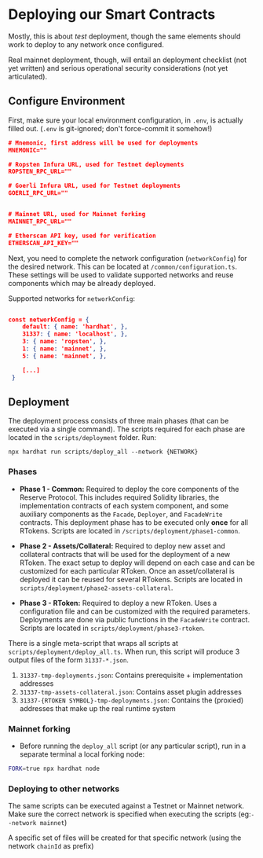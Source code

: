 # Deploying our Smart Contracts

Mostly, this is about _test_ deployment, though the same elements should work to deploy to any network once configured.

Real mainnet deployment, though, will entail an deployment checklist (not yet written) and serious operational security considerations (not yet articulated).

## Configure Environment

First, make sure your local environment configuration, in `.env`, is actually filled out. (`.env` is git-ignored; don't force-commit it somehow!)

```json
# Mnemonic, first address will be used for deployments
MNEMONIC=""

# Ropsten Infura URL, used for Testnet deployments
ROPSTEN_RPC_URL=""

# Goerli Infura URL, used for Testnet deployments
GOERLI_RPC_URL=""


# Mainnet URL, used for Mainnet forking
MAINNET_RPC_URL=""

# Etherscan API key, used for verification
ETHERSCAN_API_KEY=""
```

Next, you need to complete the network configuration (`networkConfig`) for the desired network. This can be located at `/common/configuration.ts`. These settings will be used to validate supported networks and reuse components which may be already deployed.

Supported networks for `networkConfig`:

```json

const networkConfig = {
    default: { name: 'hardhat', },
    31337: { name: 'localhost', },
    3: { name: 'ropsten', },
    1: { name: 'mainnet', },
    5: { name: 'mainnet', },

    [...]
 }
```

## Deployment

The deployment process consists of three main phases (that can be executed via a single command). The scripts required for each phase are located in the `scripts/deployment` folder. Run:

```
npx hardhat run scripts/deploy_all --network {NETWORK}
```

### Phases

- **Phase 1 - Common:** Required to deploy the core components of the Reserve Protocol. This includes required Solidity libraries, the implementation contracts of each system component, and some auxiliary components as the `Facade`, `Deployer`, and `FacadeWrite` contracts. This deployment phase has to be executed only **once** for all RTokens. Scripts are located in `/scripts/deployment/phase1-common`.

- **Phase 2 - Assets/Collateral:** Required to deploy new asset and collateral contracts that will be used for the deployment of a new RToken. The exact setup to deploy will depend on each case and can be customized for each particular RToken. Once an asset/collateral is deployed it can be reused for several RTokens. Scripts are located in `scripts/deployment/phase2-assets-collateral`.

- **Phase 3 - RToken:** Required to deploy a new RToken. Uses a configuration file and can be customized with the required parameters. Deployments are done via public functions in the `FacadeWrite` contract. Scripts are located in `scripts/deployment/phase3-rtoken`.

There is a single meta-script that wraps all scripts at `scripts/deployment/deploy_all.ts`. When run, this script will produce 3 output files of the form `31337-*.json`.

1. `31337-tmp-deployments.json`: Contains prerequisite + implementation addresses
2. `31337-tmp-assets-collateral.json`: Contains asset plugin addresses
3. `31337-{RTOKEN SYMBOL}-tmp-deployments.json`: Contains the (proxied) addresses that make up the real runtime system

### Mainnet forking

- Before running the `deploy_all` script (or any particular script), run in a separate terminal a local forking node:

```bash
FORK=true npx hardhat node
```

### Deploying to other networks

The same scripts can be executed against a Testnet or Mainnet network. Make sure the correct network is specified when executing the scripts (eg:`--network mainnet`)

A specific set of files will be created for that specific network (using the network `chainId` as prefix)
